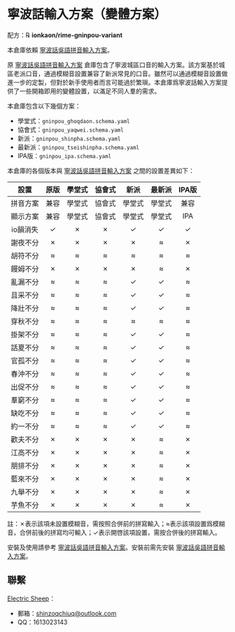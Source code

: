 # 寧波話輸入方案（變體方案）

配方：℞ **ionkaon/rime-gninpou-variant**

本倉庫依賴 [寧波話吳語拼音輸入方案](https://github.com/NGLI/rime-wugniu_gninpou)。

原 [寧波話吳語拼音輸入方案](https://github.com/NGLI/rime-wugniu_gninpou) 倉庫包含了寧波城區口音的輸入方案。該方案基於城區老派口音，通過模糊音設置兼容了新派常見的口音。雖然可以通過模糊音設置做進一步的定製，但對於新手使用者而言可能過於繁瑣。本倉庫爲寧波話輸入方案提供了一些開箱即用的變體設置，以滿足不同人羣的需求。

本倉庫包含以下幾個方案：

- 學堂式：`gninpou_ghoqdaon.schema.yaml`
- 協會式：`gninpou_yaqwei.schema.yaml`
- 新派：`gninpou_shinpha.schema.yaml`
- 最新派：`gninpou_tseishinpha.schema.yaml`
- IPA版：`gninpou_ipa.schema.yaml`

本倉庫的各個版本與 [寧波話吳語拼音輸入方案](https://github.com/NGLI/rime-wugniu_gninpou) 之間的設置差異如下：

|   設置   | 原版  | 學堂式 | 協會式 |  新派  | 最新派 | IPA版 |
| :------: | :---: | :----: | :----: | :----: | :----: | :---: |
| 拼音方案 | 兼容  | 學堂式 | 協會式 | 學堂式 | 學堂式 | 兼容  |
| 顯示方案 | 兼容  | 學堂式 | 協會式 | 學堂式 | 學堂式 |  IPA  |
| io韻消失 |   ✓   |   ✗    |   ✗    |   ✓    |   ✓    |   ✓   |
| 謝夜不分 |   ✗   |   ✗    |   ✗    |   ✗    |   ≈    |   ✗   |
| 胡符不分 |   ≈   |   ≈    |   ≈    |   ≈    |   ≈    |   ≈   |
| 饅姆不分 |   ✗   |   ✗    |   ✗    |   ✗    |   ≈    |   ✗   |
| 亂漏不分 |   ≈   |   ≈    |   ≈    |   ✓    |   ✓    |   ≈   |
| 且采不分 |   ≈   |   ≈    |   ≈    |   ✓    |   ✓    |   ≈   |
| 降壯不分 |   ≈   |   ≈    |   ≈    |   ✓    |   ✓    |   ≈   |
| 穿秋不分 |   ≈   |   ≈    |   ≈    |   ≈    |   ≈    |   ≈   |
| 掛架不分 |   ≈   |   ≈    |   ≈    |   ✓    |   ✓    |   ≈   |
| 話夏不分 |   ≈   |   ≈    |   ≈    |   ✓    |   ✓    |   ≈   |
| 官孤不分 |   ≈   |   ≈    |   ≈    |   ✓    |   ✓    |   ≈   |
| 春沖不分 |   ≈   |   ≈    |   ≈    |   ✓    |   ✓    |   ≈   |
| 出促不分 |   ≈   |   ≈    |   ≈    |   ✓    |   ✓    |   ≈   |
| 羣窮不分 |   ≈   |   ≈    |   ≈    |   ✓    |   ✓    |   ≈   |
| 缺吃不分 |   ≈   |   ≈    |   ≈    |   ✓    |   ✓    |   ≈   |
| 約一不分 |   ≈   |   ≈    |   ≈    |   ✓    |   ✓    |   ≈   |
| 歡夫不分 |   ✗   |   ✗    |   ✗    |   ✗    |   ≈    |   ✗   |
| 江高不分 |   ✗   |   ✗    |   ✗    |   ✗    |   ≈    |   ✗   |
| 朋排不分 |   ✗   |   ✗    |   ✗    |   ✗    |   ≈    |   ✗   |
| 藍來不分 |   ✗   |   ✗    |   ✗    |   ✗    |   ≈    |   ✗   |
| 九舉不分 |   ✗   |   ✗    |   ✗    |   ✗    |   ≈    |   ✗   |
| 芋魚不分 |   ✗   |   ✗    |   ✗    |   ✗    |   ≈    |   ✗   |

註：✗表示該項未設置模糊音，需按照合併前的拼寫輸入；≈表示該項設置爲模糊音，合併前後的拼寫均可輸入；✓表示開啓該項設置，需按合併後的拼寫輸入。

安裝及使用請參考 [寧波話吳語拼音輸入方案](https://github.com/NGLI/rime-wugniu_gninpou)。安裝前需先安裝 [寧波話吳語拼音輸入方案](https://github.com/NGLI/rime-wugniu_gninpou)。

## 聯繫

[Electric Sheep](https://github.com/shinzoqchiuq)：

- 郵箱：shinzoqchiuq@outlook.com
- QQ：1613023143
